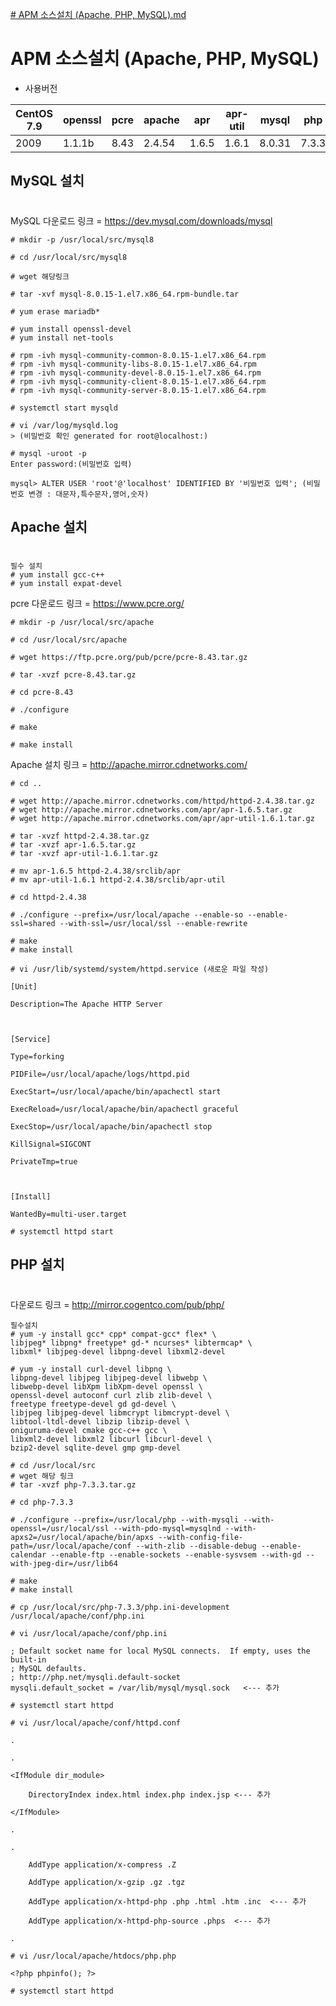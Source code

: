 [# APM 소스설치 (Apache, PHP, MySQL).md](https://github.com/kwanwookleeeee/Repository/files/10181515/APM.Apache.PHP.MySQL.md)
# APM 소스설치 (Apache, PHP, MySQL)

- 사용버전

|CentOS 7.9|openssl|pcre|apache|apr|apr-util|mysql|php|
|--------|-------|----|------|---|--------|-----|---|
|2009|1.1.1b|8.43|2.4.54|1.6.5|1.6.1|8.0.31|7.3.3|


## MySQL 설치  

#
MySQL 다운로드 링크 = https://dev.mysql.com/downloads/mysql
```
# mkdir -p /usr/local/src/mysql8
```
```
# cd /usr/local/src/mysql8
```
```
# wget 해당링크
```
```
# tar -xvf mysql-8.0.15-1.el7.x86_64.rpm-bundle.tar
```
```
# yum erase mariadb*
```
```
# yum install openssl-devel
# yum install net-tools
```
```
# rpm -ivh mysql-community-common-8.0.15-1.el7.x86_64.rpm
# rpm -ivh mysql-community-libs-8.0.15-1.el7.x86_64.rpm
# rpm -ivh mysql-community-devel-8.0.15-1.el7.x86_64.rpm
# rpm -ivh mysql-community-client-8.0.15-1.el7.x86_64.rpm
# rpm -ivh mysql-community-server-8.0.15-1.el7.x86_64.rpm
```
```
# systemctl start mysqld
```
```
# vi /var/log/mysqld.log 
> (비밀번호 확인 generated for root@localhost:)
```
```
# mysql -uroot -p
Enter password:(비밀번호 입력)
```
```
mysql> ALTER USER 'root'@'localhost' IDENTIFIED BY '비밀번호 입력'; (비밀번호 변경 : 대문자,특수문자,영어,숫자)
```

## Apache 설치
#
```
필수 설치
# yum install gcc-c++
# yum install expat-devel
```
pcre 다운로드 링크 = https://www.pcre.org/
```
# mkdir -p /usr/local/src/apache
```
```
# cd /usr/local/src/apache
```
```
# wget https://ftp.pcre.org/pub/pcre/pcre-8.43.tar.gz
```
```
# tar -xvzf pcre-8.43.tar.gz
```
```
# cd pcre-8.43
```
```
# ./configure
```
```
# make

# make install
```

Apache 설치 링크 = http://apache.mirror.cdnetworks.com/

```
# cd ..
```
```
# wget http://apache.mirror.cdnetworks.com/httpd/httpd-2.4.38.tar.gz 
# wget http://apache.mirror.cdnetworks.com/apr/apr-1.6.5.tar.gz
# wget http://apache.mirror.cdnetworks.com/apr/apr-util-1.6.1.tar.gz
```
```
# tar -xvzf httpd-2.4.38.tar.gz
# tar -xvzf apr-1.6.5.tar.gz
# tar -xvzf apr-util-1.6.1.tar.gz
```
```
# mv apr-1.6.5 httpd-2.4.38/srclib/apr
# mv apr-util-1.6.1 httpd-2.4.38/srclib/apr-util
```
```
# cd httpd-2.4.38 
```
```
# ./configure --prefix=/usr/local/apache --enable-so --enable-ssl=shared --with-ssl=/usr/local/ssl --enable-rewrite
```
```
# make
# make install
```
```
# vi /usr/lib/systemd/system/httpd.service (새로운 파일 작성)

[Unit]

Description=The Apache HTTP Server

 

[Service]

Type=forking

PIDFile=/usr/local/apache/logs/httpd.pid

ExecStart=/usr/local/apache/bin/apachectl start

ExecReload=/usr/local/apache/bin/apachectl graceful

ExecStop=/usr/local/apache/bin/apachectl stop

KillSignal=SIGCONT

PrivateTmp=true

 

[Install]

WantedBy=multi-user.target
```
```
# systemctl httpd start
```

## PHP 설치
#

다운로드 링크 = http://mirror.cogentco.com/pub/php/

```
필수설치
# yum -y install gcc* cpp* compat-gcc* flex* \
libjpeg* libpng* freetype* gd-* ncurses* libtermcap* \
libxml* libjpeg-devel libpng-devel libxml2-devel

# yum -y install curl-devel libpng \
libpng-devel libjpeg libjpeg-devel libwebp \
libwebp-devel libXpm libXpm-devel openssl \
openssl-devel autoconf curl zlib zlib-devel \
freetype freetype-devel gd gd-devel \
libjpeg libjpeg-devel libmcrypt libmcrypt-devel \
libtool-ltdl-devel libzip libzip-devel \
oniguruma-devel cmake gcc-c++ gcc \
libxml2-devel libxml2 libcurl libcurl-devel \
bzip2-devel sqlite-devel gmp gmp-devel
```
```
# cd /usr/local/src
# wget 해당 링크
# tar -xvzf php-7.3.3.tar.gz
```
```
# cd php-7.3.3

# ./configure --prefix=/usr/local/php --with-mysqli --with-openssl=/usr/local/ssl --with-pdo-mysql=mysqlnd --with-apxs2=/usr/local/apache/bin/apxs --with-config-file-path=/usr/local/apache/conf --with-zlib --disable-debug --enable-calendar --enable-ftp --enable-sockets --enable-sysvsem --with-gd --with-jpeg-dir=/usr/lib64
```
```
# make
# make install
```
```
# cp /usr/local/src/php-7.3.3/php.ini-development /usr/local/apache/conf/php.ini
```
```
# vi /usr/local/apache/conf/php.ini

; Default socket name for local MySQL connects.  If empty, uses the built-in
; MySQL defaults.
; http://php.net/mysqli.default-socket
mysqli.default_socket = /var/lib/mysql/mysql.sock   <--- 추가
```
```
# systemctl start httpd
```
```
# vi /usr/local/apache/conf/httpd.conf

.

.

<IfModule dir_module>

    DirectoryIndex index.html index.php index.jsp <--- 추가

</IfModule>

.

.

    AddType application/x-compress .Z

    AddType application/x-gzip .gz .tgz

    AddType application/x-httpd-php .php .html .htm .inc  <--- 추가

    AddType application/x-httpd-php-source .phps  <--- 추가

.
```
```
# vi /usr/local/apache/htdocs/php.php

<?php phpinfo(); ?>
```
```
# systemctl start httpd
```
